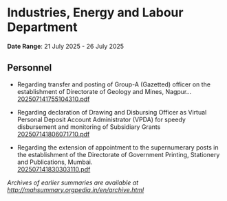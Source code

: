 # Industries, Energy and Labour Department

**Date Range**: 21 July 2025 - 26 July 2025


## Personnel
- Regarding transfer and posting of Group-A (Gazetted) officer on the establishment of Directorate of Geology and Mines, Nagpur...\
  [202507141755104310.pdf](https://gr.maharashtra.gov.in/Site/Upload/Government%20Resolutions/English/202507141755104310.pdf)

- Regarding declaration of Drawing and Disbursing Officer as Virtual Personal Deposit Account Administrator (VPDA) for speedy disbursement and monitoring of Subsidiary Grants\
  [202507141806071710.pdf](https://gr.maharashtra.gov.in/Site/Upload/Government%20Resolutions/English/202507141806071710.pdf)

- Regarding the extension of appointment to the supernumerary posts in the establishment of the Directorate of Government Printing, Stationery and Publications, Mumbai.\
  [202507141830303110.pdf](https://gr.maharashtra.gov.in/Site/Upload/Government%20Resolutions/English/202507141830303110.pdf)


*Archives of earlier summaries are available at http://mahsummary.orgpedia.in/en/archive.html*